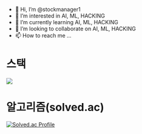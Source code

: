 - 👋 Hi, I’m @stockmanager1
- 👀 I’m interested in AI, ML, HACKING
- 🌱 I’m currently learning AI, ML, HACKING
- 💞️ I’m looking to collaborate on AI, ML, HACKING
- 📫 How to reach me ...

<!---
stockmanager1/stockmanager1 is a ✨ special ✨ repository because its `README.md` (this file) appears on your GitHub profile.
You can click the Preview link to take a look at your changes.
--->

# 스택
<img src="https://img.shields.io/badge/python-3776AB?style=for-the-badge&logo=python&logoColor=white">

# 알고리즘(solved.ac)
[![Solved.ac Profile](http://mazassumnida.wtf/api/generate_badge?boj=rnfrnfrnf1)](https://solved.ac/rnfrnfrnf1)
